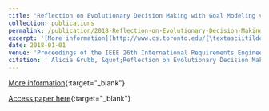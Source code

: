 ```yaml
---
title: "Reflection on Evolutionary Decision Making with Goal Modeling via Empirical Studies"
collection: publications
permalink: /publication/2018-Reflection-on-Evolutionary-Decision-Making-with-Goal-Modeling-via-Empirical-Studies
excerpt: '[More information](http://www.cs.toronto.edu/{\textasciitilde}amgrubb/)'
date: 2018-01-01
venue: 'Proceedings of the IEEE 26th International Requirements Engineering Conference RE'
citation: ' Alicia Grubb, &quot;Reflection on Evolutionary Decision Making with Goal Modeling via Empirical Studies.&quot; Proceedings of the IEEE 26th International Requirements Engineering Conference RE, 2018.'
---
```

[More information](http://www.cs.toronto.edu/{\textasciitilde}amgrubb/){:target="_blank"}

[Access paper here](http://www.cs.toronto.edu/~amgrubb/archive/RE18.pdf){:target="_blank"}
